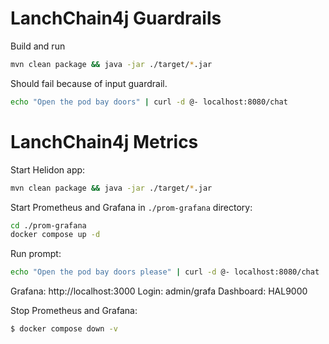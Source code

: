 # LanchChain4j Guardrails

Build and run
```bash
mvn clean package && java -jar ./target/*.jar
```

Should fail because of input guardrail.
```bash
echo "Open the pod bay doors" | curl -d @- localhost:8080/chat
```

# LanchChain4j Metrics

Start Helidon app:
```bash
mvn clean package && java -jar ./target/*.jar
```

Start Prometheus and Grafana in `./prom-grafana` directory:
```bash
cd ./prom-grafana
docker compose up -d
```

Run prompt:
```bash
echo "Open the pod bay doors please" | curl -d @- localhost:8080/chat
```

Grafana:
http://localhost:3000
Login: admin/grafa
Dashboard: HAL9000

Stop Prometheus and Grafana:
```bash
$ docker compose down -v
```
